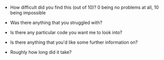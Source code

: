 
- How difficult did you find this (out of 10)? 0 being no problems at all, 10 being impossible

- Was there anything that you struggled with?

- Is there any particular code you want me to look into?

- Is there anything that you'd like some further information on?

- Roughly how long did it take?
                
